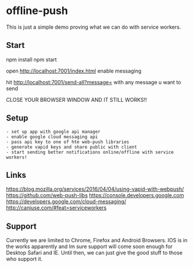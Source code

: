 # offline-push
This is just a simple demo proving what we can do with service workers.


## Start

npm install
npm start

open <http://localhost:7001/index.html>
enable messaging

hit <http://localhost:7001/send-all?message=>
with any message u want to send

CLOSE YOUR BROWSER WINDOW AND IT STILL WORKS!!

## Setup

	- set up app with google api manager
	- enable google cloud messaging api
	- pass api key to one of hte web-push libraries
	- generate vapid keys and share public with client
	- start sending better notifications online/offline with service workers!

## Links 

https://blog.mozilla.org/services/2016/04/04/using-vapid-with-webpush/
https://github.com/web-push-libs
https://console.developers.google.com
https://developers.google.com/cloud-messaging/
http://caniuse.com/#feat=serviceworkers

## Support
Currently we are limited to Chrome, Firefox and Android Browsers. IOS is in the works apparently and Im sure support will come soon enough for Desktop Safari and IE. Until then, we can just give the good stuff to those who support it. 